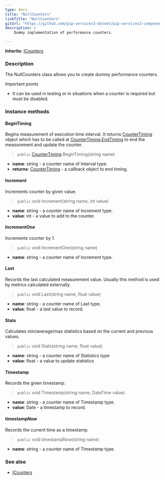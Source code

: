 ```yaml
---
type: docs
title: "NullCounters"
linkTitle: "NullCounters"
gitUrl: "https://github.com/pip-services3-dotnet/pip-services3-components-dotnet"
description: >
    Dummy implementation of performance counters.

---
```


**Inherits**: [ICounters](../icounters)

### Description

The NullCounters class allows you to create dummy performance counters.

Important points

- It can be used in testing or in situations when a counter is required but must be disabled.

### Instance methods

#### BeginTiming
Begins measurement of execution time interval.
It returns [CounterTiming](../counter_timing) object which has to be called at
[CounterTiming.EndTiming](../counter_timing/#endtiming) to end the measurement and update the counter.

> `public` [CounterTiming](../counter_timing) BeginTiming(string name)

- **name**: string - a counter name of Interval type.
- **returns**: [CounterTiming](../counter_timing) - a callback object to end timing.


#### Increment
Increments counter by given value.

> `public` void Increment(string name, int value)

- **name**: string - a counter name of Increment type.
- **value**: int - a value to add to the counter.

#### IncrementOne
Increments counter by 1.

> `public` void IncrementOne(string name)

- **name**: string - a counter name of Increment type.


#### Last
Records the last calculated measurement value.
Usually this method is used by metrics calculated externally.

> `public` void Last(string name, float value)

- **name**: string - a counter name of Last type.
- **value**: float - a last value to record.


#### Stats
Calculates min/average/max statistics based on the current and previous values.

> `public` void Stats(string name, float value)

- **name**: string - a counter name of Statistics type
- **value**: float - a value to update statistics


#### Timestamp
Records the given timestamp.

> `public` void Timestamp(string name, DateTime value)

- **name**: string - a counter name of Timestamp type.
- **value**: Date - a timestamp to record.


#### timestampNow
Records the current time as a timestamp.

> `public` void timestampNow(string name)

- **name**: string - a counter name of Timestamp type.

### See also 

- [ICounters](../icounters)
